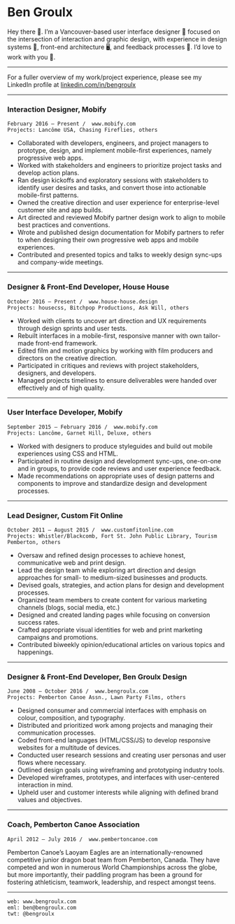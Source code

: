 # Ben Groulx

Hey there 👋. I’m a Vancouver-based user interface designer 💯 focused on the intersection of interaction and graphic design, with experience in design systems 🔗, front-end architecture 🖥, and feedback processes 💬. I’d love to work with you 💖.

***

For a fuller overview of my work/project experience, please see my LinkedIn profile at [linkedin.com/in/bengroulx](https://linkedin.com/in/bengroulx)

***

### Interaction Designer, Mobify
```
February 2016 — Present /  www.mobify.com
Projects: Lancôme USA, Chasing Fireflies, others
```
* Collaborated with developers, engineers, and project managers to prototype, design, and implement mobile-first experiences, namely progressive web apps.
* Worked with stakeholders and engineers to prioritize project tasks and develop action plans.
* Ran design kickoffs and exploratory sessions with stakeholders to identify user desires and tasks, and convert those into actionable mobile-first patterns.
* Owned the creative direction and user experience for enterprise-level customer site and app builds.
* Art directed and reviewed Mobify partner design work to align to mobile best practices and conventions.
* Wrote and published design documentation for Mobify partners to refer to when designing their own progressive web apps and mobile experiences.
* Contributed and presented topics and talks to weekly design sync-ups and company-wide meetings.

***

### Designer & Front-End Developer, House House
```
October 2016 — Present /  www.house-house.design
Projects: housecss, Bitchpop Productions, Ask Will, others
```
* Worked with clients to uncover art direction and UX requirements through design sprints and user tests.
* Rebuilt interfaces in a mobile-first, responsive manner with own tailor-made front-end framework.
* Edited film and motion graphics by working with film producers and directors on the creative direction.
* Participated in critiques and reviews with project stakeholders, designers, and developers.
* Managed projects timelines to ensure deliverables were handed over effectively and of high quality. 

***

### User Interface Developer, Mobify
```
September 2015 — February 2016 /  www.mobify.com
Projects: Lancôme, Garnet Hill, Deluxe, others
```
* Worked with designers to produce styleguides and build out mobile experiences using CSS and HTML.
* Participated in routine design and development sync-ups, one-on-one and in groups, to provide code reviews and user experience feedback.
* Made recommendations on appropriate uses of design patterns and components to improve and standardize design and development processes.

***

### Lead Designer, Custom Fit Online
```
October 2011 — August 2015 /  www.customfitonline.com
Projects: Whistler/Blackcomb, Fort St. John Public Library, Tourism Pemberton, others
```
* Oversaw and refined design processes to achieve honest, communicative web and print design.
* Lead the design team while exploring art direction and design approaches for small- to medium-sized businesses and products.
* Devised goals, strategies, and action plans for design and development processes.
* Organized team members to create content for various marketing channels (blogs, social media, etc.)
* Designed and created landing pages while focusing on conversion success rates.
* Crafted appropriate visual identities for web and print marketing campaigns and promotions.
* Contributed biweekly opinion/educational articles on various topics and happenings.

***

### Designer & Front-End Developer, Ben Groulx Design
```
June 2008 — October 2016 /  www.bengroulx.com
Projects: Pemberton Canoe Assn., Lawn Party Films, others
```
* Designed consumer and commercial interfaces with emphasis on colour, composition, and typography.
* Distributed and prioritized work among projects and managing their communication processes.
* Coded front-end languages (HTML/CSS/JS) to develop responsive websites for a multitude of devices.
* Conducted user research sessions and creating user personas and user flows where necessary.
* Outlined design goals using wireframing and prototyping industry tools.
* Developed wireframes, prototypes, and interfaces with user-centered interaction in mind.
* Upheld user and customer interests while aligning with defined brand values and objectives.

***

### Coach, Pemberton Canoe Association
```
April 2012 — July 2016 /  www.pembertoncanoe.com
```
Pemberton Canoe’s Laoyam Eagles are an internationally-renowned competitive junior dragon boat team from Pemberton, Canada. They have competed and won in numerous World Championships across the globe, but more importantly, their paddling program has been a ground for fostering athleticism, teamwork, leadership, and respect amongst teens.

***

```
web: www.bengroulx.com
eml: ben@bengroulx.com
twt: @bengroulx
```

